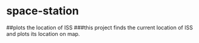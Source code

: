 # space-station
##plots the location of ISS
###this project finds the current location of ISS and plots its location on map.
